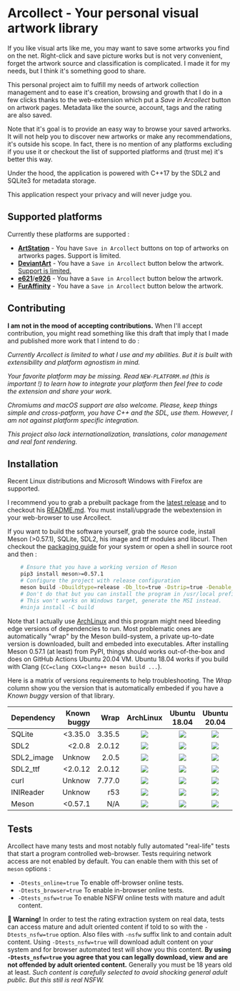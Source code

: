 # Arcollect - Your personal visual artwork library

If you like visual arts like me, you may want to save some artworks you find on the net. Right-click and save picture works but is not very convenient, forget the artwork source and classification is complicated. I made it for my needs, but I think it's something good to share.

This personal project aim to fulfill my needs of artwork collection management and to ease it's creation, browsing and growth that I do in a few clicks thanks to the web-extension which put a *Save in Arcollect* button on artwork pages. Metadata like the source, account, tags and the rating are also saved.

Note that it's goal is to provide an easy way to browse your saved artworks. It will not help you to discover new artworks or make any recommendations, it's outside his scope. In fact, there is no mention of any platforms excluding if you use it or checkout the list of supported platforms and (trust me) it's better this way.

Under the hood, the application is powered with C++17 by the SDL2 and SQLite3 for metadata storage.

This application respect your privacy and will never judge you.

## Supported platforms
Currently these platforms are supported :

* **[ArtStation](https://www.artstation.com/)** - You have `Save in Arcollect` buttons on top of artworks on artworks pages. Support is limited.
* **[DeviantArt](https://www.deviantart.com/)** - You have a `Save in Arcollect` button below the artwork. [Support is limited.](https://github.com/DevilishSpirits/arcollect/blob/deviant-art/webextension/content-scripts/deviantart.com.js#L22)
* **[e621](https://e621.net/)**/**[e926](https://e926.net)** - You have a `Save in Arcollect` button below the artwork.
* **[FurAffinity](https://www.furaffinity.net/)** - You have a `Save in Arcollect` button below the artwork.

## Contributing
**I am not in the mood of accepting contributions.** When I'll accept contribution, you might read something like this draft that imply that I made and published more work that I intend to do :

*Currently Arcollect is limited to what I use and my abilities. But it is built with extensibility and platform agnostism in mind.*

*Your favorite platform may be missing. Read `NEW-PLATFORM.md` (this is important !) to learn how to integrate your platform then feel free to code the extension and share your work.*

*Chromiums and macOS support are also welcome. Please, keep things simple and cross-patform, you have C++ and the SDL, use them. However, I am not against platform specific integration.*

*This project also lack internationalization, translations, color management and real font rendering.*

## Installation
Recent Linux distributions and Microsoft Windows with Firefox are supported.

I recommend you to grab a prebuilt package from the [latest release](https://github.com/DevilishSpirits/arcollect/releases/tag/v0.10) and to checkout his [README.md](https://github.com/DevilishSpirits/arcollect/tree/v0.10#readme). You must install/upgrade the webextension in your web-browser to use Arcollect.

If you want to build the software yourself, grab the source code, install Meson (>0.57.1), SQLite, SDL2, his image and ttf modules and libcurl. Then checkout the [packaging guide](https://github.com/DevilishSpirits/arcollect/tree/master/packaging#readme) for your system or open a shell in source root and then :

```sh
	# Ensure that you have a working version of Meson
	pip3 install meson>=0.57.1
	# Configure the project with release configuration
	meson build -Dbuildtype=release -Db_lto=true -Dstrip=true -Denable_webextension=false
	# Don't do that but you can install the program in /usr/local prefix
	# This won't works on Windows target, generate the MSI instead.
	#ninja install -C build
```
Note that I actually use [ArchLinux](https://archlinux.org/) and this program might need bleeding edge versions of dependencies to run. Most problematic ones are automatically "wrap" by the Meson build-system, a private up-to-date version is downloaded, built and embeded into executables. After installing Meson 0.57.1 (at least) from PyPI, things should works out-of-the-box and does on GitHub Actions Ubuntu 20.04 VM. Ubuntu 18.04 works if you build with Clang (`CC=clang CXX=clang++ meson build ...`).

Here is a matrix of versions requirements to help troubleshooting. The *Wrap* column show you the version that is automatically embeded if you have a *Known buggy* version of that library.

| Dependency | Known buggy |  Wrap  | ArchLinux | Ubuntu 18.04 | Ubuntu 20.04 | Fedora 34 |
|------------|------------:|-------:|:---------:|:------------:|:------------:|:---------:|
| SQLite     |     <3.35.0 | 3.35.5 | ![](https://repology.org/badge/version-for-repo/arch/sqlite.svg?header=&minversion=3.35.0) | ![](https://repology.org/badge/version-for-repo/ubuntu_18_04/sqlite.svg?header=&minversion=3.35.0) | ![](https://repology.org/badge/version-for-repo/ubuntu_20_04/sqlite.svg?header=&minversion=3.35.0) | ![](https://repology.org/badge/version-for-repo/fedora_34/sqlite.svg?header=&minversion=3.35.0) |
| SDL2       |      <2.0.8 | 2.0.12 | ![](https://repology.org/badge/version-for-repo/arch/sdl2.svg?header=&minversion=2.0.8) | ![](https://repology.org/badge/version-for-repo/ubuntu_18_04/sdl2.svg?header=&minversion=2.0.8) | ![](https://repology.org/badge/version-for-repo/ubuntu_20_04/sdl2.svg?header=&minversion=2.0.8) | ![](https://repology.org/badge/version-for-repo/fedora_34/sdl2.svg?header=&minversion=2.0.8) |
| SDL2_image |      Unknow |  2.0.5 | ![](https://repology.org/badge/version-for-repo/arch/sdl2-image.svg?header=) | ![](https://repology.org/badge/version-for-repo/ubuntu_18_04/sdl2-image.svg?header=) | ![](https://repology.org/badge/version-for-repo/ubuntu_20_04/sdl2-image.svg?header=) | ![](https://repology.org/badge/version-for-repo/fedora_34/sdl2-image.svg?header=) |
| SDL2_ttf   |     <2.0.12 | 2.0.12 | ![](https://repology.org/badge/version-for-repo/arch/sdl2-ttf.svg?header=&minversion=2.0.12) | ![](https://repology.org/badge/version-for-repo/ubuntu_18_04/sdl2-ttf.svg?header=&minversion=2.0.12) | ![](https://repology.org/badge/version-for-repo/ubuntu_20_04/sdl2-ttf.svg?header=&minversion=2.0.12) | ![](https://repology.org/badge/version-for-repo/fedora_34/sdl2-ttf.svg?header=&minversion=2.0.12) |
| curl       |      Unknow | 7.77.0 | ![](https://repology.org/badge/version-for-repo/arch/curl.svg?header=) | ![](https://repology.org/badge/version-for-repo/ubuntu_18_04/curl.svg?header=) | ![](https://repology.org/badge/version-for-repo/ubuntu_20_04/curl.svg?header=) | ![](https://repology.org/badge/version-for-repo/fedora_34/curl.svg?header=) |
| INIReader  |      Unknow |   r53  | ![](https://repology.org/badge/version-for-repo/arch/inih.svg?header=) | ![](https://repology.org/badge/version-for-repo/ubuntu_18_04/inih.svg?header=) | ![](https://repology.org/badge/version-for-repo/ubuntu_20_04/inih.svg?header=) | ![](https://repology.org/badge/version-for-repo/fedora_34/inih.svg?header=) |
| Meson      |     <0.57.1 |   N/A  | ![](https://repology.org/badge/version-for-repo/arch/meson.svg?header=&minversion=0.57.1) | ![](https://repology.org/badge/version-for-repo/ubuntu_18_04/meson.svg?header=&minversion=0.57.1) | ![](https://repology.org/badge/version-for-repo/ubuntu_20_04/meson.svg?header=&minversion=0.57.1) | ![](https://repology.org/badge/version-for-repo/fedora_34/meson.svg?header=&minversion=0.57.1) |

## Tests
Arcollect have many tests and most notably fully automated "real-life" tests that start a program controlled web-browser. Tests requiring network access are not enabled by default. You can enable them with this set of `meson` options :

* `-Dtests_online=true` To enable off-browser online tests.
* `-Dtests_browser=true` To enable in-browser online tests.
* `-Dtests_nsfw=true` To enable NSFW online tests with mature and adult content.

**🔞️ Warning!** In order to test the rating extraction system on real data, tests can access mature and adult oriented content if told to so with the `-Dtests_nsfw=true` option. Also files with `-nsfw` suffix link to and contain adult content. Using `-Dtests_nsfw=true` will download adult content on your system and for browser automated test will show you this content. **By using `-Dtests_nsfw=true` you agree that you can legally download, view and are not offended by adult oriented content.** Generally you must be 18 years old at least. *Such content is carefully selected to avoid shocking general adult public. But this still is real NSFW.*
